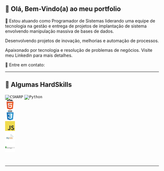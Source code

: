 ## 💜 Olá, Bem-Vindo(a) ao meu portfolio

🔭 Estou atuando como Programador de Sistemas liderando uma
equipe de tecnologia na gestão e entrega de
projetos de implantação de sistema envolvendo
manipulação massiva de bases de dados.

Desenvolvendo projetos de inovação, melhorias e
automação de processos. 

Apaixonado por tecnologia e resolução de problemas de negócios.
Visite meu Linkedin para mais detalhes.

💬 Entre em contato:

---

## 🚀 Algumas HardSkills

<code><img height="32" src="https://raw.githubusercontent.com/jmnote/z-icons/master/svg/csharp.svg" alt="CSHARP"/></code>
<code><img height="32" src="https://raw.githubusercontent.com/jmnote/z-icons/master/svg/python.svg" alt="Python"/><code>
<code><img height="32" src="https://raw.githubusercontent.com/github/explore/80688e429a7d4ef2fca1e82350fe8e3517d3494d/topics/html/html.png" alt="HTML5"/></code>
<code><img height="32" src="https://raw.githubusercontent.com/github/explore/80688e429a7d4ef2fca1e82350fe8e3517d3494d/topics/css/css.png" alt="CSS"/></code>
<code><img height="32" src="https://raw.githubusercontent.com/github/explore/80688e429a7d4ef2fca1e82350fe8e3517d3494d/topics/javascript/javascript.png" alt="Javascript"/></code>
<code><img height="32" src="https://raw.githubusercontent.com/github/explore/80688e429a7d4ef2fca1e82350fe8e3517d3494d/topics/mysql/mysql.png" alt="MySQL"/></code>
<code><img height="32" src="https://raw.githubusercontent.com/github/explore/80688e429a7d4ef2fca1e82350fe8e3517d3494d/topics/mongodb/mongodb.png" alt="MongoDB"/></code>

---
